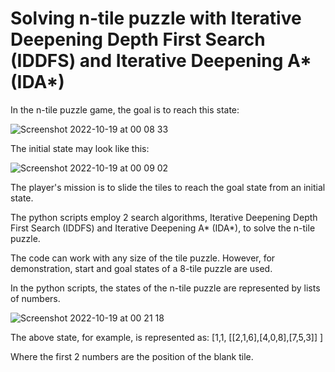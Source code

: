 # Solving n-tile puzzle with Iterative Deepening Depth First Search (IDDFS) and Iterative Deepening A* (IDA*)
In the n-tile puzzle game, the goal is to reach this state:

![Screenshot 2022-10-19 at 00 08 33](https://user-images.githubusercontent.com/81903733/196561911-151afcea-6d0f-4eab-8b1e-dca771c5a2de.png)

The initial state may look like this:

![Screenshot 2022-10-19 at 00 09 02](https://user-images.githubusercontent.com/81903733/196561958-1b7bc739-8dfa-43cc-8423-e7cfeb4f3c04.png)

The player's mission is to slide the tiles to reach the goal state from an initial state.

The python scripts employ 2 search algorithms, Iterative Deepening Depth First Search (IDDFS) and Iterative Deepening A* (IDA*), to solve the n-tile puzzle.

The code can work with any size of the tile puzzle. However, for demonstration, start and goal states of a 8-tile puzzle are used.

In the python scripts, the states of the n-tile puzzle are represented by lists of numbers.

![Screenshot 2022-10-19 at 00 21 18](https://user-images.githubusercontent.com/81903733/196562993-da2a95a7-0fa1-42ec-810c-ec45b29520d8.png)

The above state, for example, is represented as: [1,1, [[2,1,6],[4,0,8],[7,5,3]] ]

Where the first 2 numbers are the position of the blank tile.

